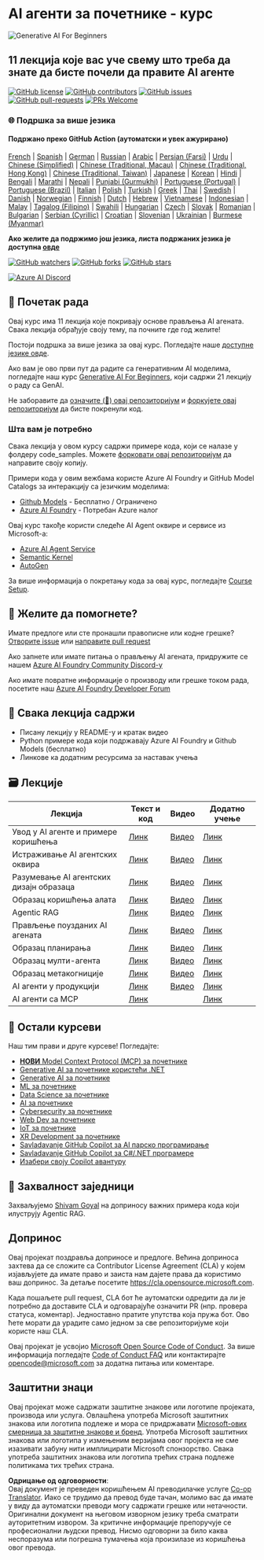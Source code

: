 <!--
CO_OP_TRANSLATOR_METADATA:
{
  "original_hash": "6b07046397366e6f6f4524c9ddeba1e1",
  "translation_date": "2025-07-12T15:01:00+00:00",
  "source_file": "README.md",
  "language_code": "sr"
}
-->
# AI агенти за почетнике - курс

![Generative AI For Beginners](../../translated_images/repo-thumbnail.083b24afed61b6dd27a7fc53798bebe9edf688a41031163a1fca9f61c64d63ec.sr.png)

## 11 лекција које вас уче свему што треба да знате да бисте почели да правите AI агенте

[![GitHub license](https://img.shields.io/github/license/microsoft/ai-agents-for-beginners.svg)](https://github.com/microsoft/ai-agents-for-beginners/blob/master/LICENSE?WT.mc_id=academic-105485-koreyst)
[![GitHub contributors](https://img.shields.io/github/contributors/microsoft/ai-agents-for-beginners.svg)](https://GitHub.com/microsoft/ai-agents-for-beginners/graphs/contributors/?WT.mc_id=academic-105485-koreyst)
[![GitHub issues](https://img.shields.io/github/issues/microsoft/ai-agents-for-beginners.svg)](https://GitHub.com/microsoft/ai-agents-for-beginners/issues/?WT.mc_id=academic-105485-koreyst)
[![GitHub pull-requests](https://img.shields.io/github/issues-pr/microsoft/ai-agents-for-beginners.svg)](https://GitHub.com/microsoft/ai-agents-for-beginners/pulls/?WT.mc_id=academic-105485-koreyst)
[![PRs Welcome](https://img.shields.io/badge/PRs-welcome-brightgreen.svg?style=flat-square)](http://makeapullrequest.com?WT.mc_id=academic-105485-koreyst)

### 🌐 Подршка за више језика

#### Подржано преко GitHub Action (аутоматски и увек ажурирано)

[French](../fr/README.md) | [Spanish](../es/README.md) | [German](../de/README.md) | [Russian](../ru/README.md) | [Arabic](../ar/README.md) | [Persian (Farsi)](../fa/README.md) | [Urdu](../ur/README.md) | [Chinese (Simplified)](../zh/README.md) | [Chinese (Traditional, Macau)](../mo/README.md) | [Chinese (Traditional, Hong Kong)](../hk/README.md) | [Chinese (Traditional, Taiwan)](../tw/README.md) | [Japanese](../ja/README.md) | [Korean](../ko/README.md) | [Hindi](../hi/README.md) | [Bengali](../bn/README.md) | [Marathi](../mr/README.md) | [Nepali](../ne/README.md) | [Punjabi (Gurmukhi)](../pa/README.md) | [Portuguese (Portugal)](../pt/README.md) | [Portuguese (Brazil)](../br/README.md) | [Italian](../it/README.md) | [Polish](../pl/README.md) | [Turkish](../tr/README.md) | [Greek](../el/README.md) | [Thai](../th/README.md) | [Swedish](../sv/README.md) | [Danish](../da/README.md) | [Norwegian](../no/README.md) | [Finnish](../fi/README.md) | [Dutch](../nl/README.md) | [Hebrew](../he/README.md) | [Vietnamese](../vi/README.md) | [Indonesian](../id/README.md) | [Malay](../ms/README.md) | [Tagalog (Filipino)](../tl/README.md) | [Swahili](../sw/README.md) | [Hungarian](../hu/README.md) | [Czech](../cs/README.md) | [Slovak](../sk/README.md) | [Romanian](../ro/README.md) | [Bulgarian](../bg/README.md) | [Serbian (Cyrillic)](./README.md) | [Croatian](../hr/README.md) | [Slovenian](../sl/README.md) | [Ukrainian](../uk/README.md) | [Burmese (Myanmar)](../my/README.md)

**Ако желите да подржимо још језика, листа подржаних језика је доступна [овде](https://github.com/Azure/co-op-translator/blob/main/getting_started/supported-languages.md)**

[![GitHub watchers](https://img.shields.io/github/watchers/microsoft/ai-agents-for-beginners.svg?style=social&label=Watch)](https://GitHub.com/microsoft/ai-agents-for-beginners/watchers/?WT.mc_id=academic-105485-koreyst)
[![GitHub forks](https://img.shields.io/github/forks/microsoft/ai-agents-for-beginners.svg?style=social&label=Fork)](https://GitHub.com/microsoft/ai-agents-for-beginners/network/?WT.mc_id=academic-105485-koreyst)
[![GitHub stars](https://img.shields.io/github/stars/microsoft/ai-agents-for-beginners.svg?style=social&label=Star)](https://GitHub.com/microsoft/ai-agents-for-beginners/stargazers/?WT.mc_id=academic-105485-koreyst)

[![Azure AI Discord](https://dcbadge.limes.pink/api/server/kzRShWzttr)](https://discord.gg/kzRShWzttr)


## 🌱 Почетак рада

Овај курс има 11 лекција које покривају основе прављења AI агената. Свака лекција обрађује своју тему, па почните где год желите!

Постоји подршка за више језика за овај курс. Погледајте наше [доступне језике овде](../..).

Ако вам је ово први пут да радите са генеративним AI моделима, погледајте наш курс [Generative AI For Beginners](https://aka.ms/genai-beginners), који садржи 21 лекцију о раду са GenAI.

Не заборавите да [означите (🌟) овај репозиторијум](https://docs.github.com/en/get-started/exploring-projects-on-github/saving-repositories-with-stars?WT.mc_id=academic-105485-koreyst) и [форкујете овај репозиторијум](https://github.com/microsoft/ai-agents-for-beginners/fork) да бисте покренули код.

### Шта вам је потребно

Свака лекција у овом курсу садржи примере кода, који се налазе у фолдеру code_samples. Можете [форковати овај репозиторијум](https://github.com/microsoft/ai-agents-for-beginners/fork) да направите своју копију.

Примери кода у овим вежбама користе Azure AI Foundry и GitHub Model Catalogs за интеракцију са језичким моделима:

- [Github Models](https://aka.ms/ai-agents-beginners/github-models) - Бесплатно / Ограничено
- [Azure AI Foundry](https://aka.ms/ai-agents-beginners/ai-foundry) - Потребан Azure налог

Овај курс такође користи следеће AI Agent оквире и сервисе из Microsoft-а:

- [Azure AI Agent Service](https://aka.ms/ai-agents-beginners/ai-agent-service)
- [Semantic Kernel](https://aka.ms/ai-agents-beginners/semantic-kernel)
- [AutoGen](https://aka.ms/ai-agents/autogen)

За више информација о покретању кода за овај курс, погледајте [Course Setup](./00-course-setup/README.md).

## 🙏 Желите да помогнете?

Имате предлоге или сте пронашли правописне или кодне грешке? [Отворите issue](https://github.com/microsoft/ai-agents-for-beginners/issues?WT.mc_id=academic-105485-koreyst) или [направите pull request](https://github.com/microsoft/ai-agents-for-beginners/pulls?WT.mc_id=academic-105485-koreyst)

Ако запнете или имате питања о прављењу AI агената, придружите се нашем [Azure AI Foundry Community Discord-у](https://discord.gg/kzRShWzttr)

Ако имате повратне информације о производу или грешке током рада, посетите наш [Azure AI Foundry Developer Forum](https://aka.ms/azureaifoundry/forum)

## 📂 Свака лекција садржи

- Писану лекцију у README-у и кратак видео
- Python примере кода који подржавају Azure AI Foundry и Github Models (бесплатно)
- Линкове ка додатним ресурсима за наставак учења


## 🗃️ Лекције

| **Лекција**                              | **Текст и код**                                    | **Видео**                                                  | **Додатно учење**                                                                     |
|------------------------------------------|----------------------------------------------------|------------------------------------------------------------|----------------------------------------------------------------------------------------|
| Увод у AI агенте и примере коришћења    | [Линк](./01-intro-to-ai-agents/README.md)          | [Видео](https://youtu.be/3zgm60bXmQk?si=z8QygFvYQv-9WtO1)  | [Линк](https://aka.ms/ai-agents-beginners/collection?WT.mc_id=academic-105485-koreyst) |
| Истраживање AI агентских оквира         | [Линк](./02-explore-agentic-frameworks/README.md)  | [Видео](https://youtu.be/ODwF-EZo_O8?si=Vawth4hzVaHv-u0H)  | [Линк](https://aka.ms/ai-agents-beginners/collection?WT.mc_id=academic-105485-koreyst) |
| Разумевање AI агентских дизајн образаца | [Линк](./03-agentic-design-patterns/README.md)     | [Видео](https://youtu.be/m9lM8qqoOEA?si=BIzHwzstTPL8o9GF)  | [Линк](https://aka.ms/ai-agents-beginners/collection?WT.mc_id=academic-105485-koreyst) |
| Образац коришћења алата                 | [Линк](./04-tool-use/README.md)                    | [Видео](https://youtu.be/vieRiPRx-gI?si=2z6O2Xu2cu_Jz46N)  | [Линк](https://aka.ms/ai-agents-beginners/collection?WT.mc_id=academic-105485-koreyst) |
| Agentic RAG                            | [Линк](./05-agentic-rag/README.md)                 | [Видео](https://youtu.be/WcjAARvdL7I?si=gKPWsQpKiIlDH9A3)  | [Линк](https://aka.ms/ai-agents-beginners/collection?WT.mc_id=academic-105485-koreyst) |
| Прављење поузданих AI агената           | [Линк](./06-building-trustworthy-agents/README.md) | [Видео](https://youtu.be/iZKkMEGBCUQ?si=jZjpiMnGFOE9L8OK ) | [Линк](https://aka.ms/ai-agents-beginners/collection?WT.mc_id=academic-105485-koreyst) |
| Образац планирања                       | [Линк](./07-planning-design/README.md)             | [Видео](https://youtu.be/kPfJ2BrBCMY?si=6SC_iv_E5-mzucnC)  | [Линк](https://aka.ms/ai-agents-beginners/collection?WT.mc_id=academic-105485-koreyst) |
| Образац мулти-агента                    | [Линк](./08-multi-agent/README.md)                 | [Видео](https://youtu.be/V6HpE9hZEx0?si=rMgDhEu7wXo2uo6g)  | [Линк](https://aka.ms/ai-agents-beginners/collection?WT.mc_id=academic-105485-koreyst) |
| Образац метакогниције                   | [Линк](./09-metacognition/README.md)               | [Видео](https://youtu.be/His9R6gw6Ec?si=8gck6vvdSNCt6OcF)  | [Линк](https://aka.ms/ai-agents-beginners/collection?WT.mc_id=academic-105485-koreyst) |
| AI агенти у продукцији                  | [Линк](./10-ai-agents-production/README.md)        | [Видео](https://youtu.be/l4TP6IyJxmQ?si=31dnhexRo6yLRJDl)  | [Линк](https://aka.ms/ai-agents-beginners/collection?WT.mc_id=academic-105485-koreyst) |
| AI агенти са MCP                       | [Линк](./11-mcp/README.md)                         |                                                            | [Линк](https://aka.ms/mcp-for-beginners)                                               |

## 🎒 Остали курсеви

Наш тим прави и друге курсеве! Погледајте:
- [**НОВИ** Model Context Protocol (MCP) за почетнике](https://github.com/microsoft/mcp-for-beginners?WT.mc_id=academic-105485-koreyst)
- [Generative AI за почетнике користећи .NET](https://github.com/microsoft/Generative-AI-for-beginners-dotnet?WT.mc_id=academic-105485-koreyst)
- [Generative AI за почетнике](https://github.com/microsoft/generative-ai-for-beginners?WT.mc_id=academic-105485-koreyst)
- [ML за почетнике](https://aka.ms/ml-beginners?WT.mc_id=academic-105485-koreyst)
- [Data Science за почетнике](https://aka.ms/datascience-beginners?WT.mc_id=academic-105485-koreyst)
- [AI за почетнике](https://aka.ms/ai-beginners?WT.mc_id=academic-105485-koreyst)
- [Cybersecurity за почетнике](https://github.com/microsoft/Security-101??WT.mc_id=academic-96948-sayoung)
- [Web Dev за почетнике](https://aka.ms/webdev-beginners?WT.mc_id=academic-105485-koreyst)
- [IoT за почетнике](https://aka.ms/iot-beginners?WT.mc_id=academic-105485-koreyst)
- [XR Development за почетнике](https://github.com/microsoft/xr-development-for-beginners?WT.mc_id=academic-105485-koreyst)
- [Savladavanje GitHub Copilot за AI парско програмирање](https://aka.ms/GitHubCopilotAI?WT.mc_id=academic-105485-koreyst)
- [Savladavanje GitHub Copilot за C#/.NET програмере](https://github.com/microsoft/mastering-github-copilot-for-dotnet-csharp-developers?WT.mc_id=academic-105485-koreyst)
- [Изабери своју Copilot авантуру](https://github.com/microsoft/CopilotAdventures?WT.mc_id=academic-105485-koreyst)

## 🌟 Захвалност заједници

Захваљујемо [Shivam Goyal](https://www.linkedin.com/in/shivam2003/) на доприносу важних примера кода који илуструју Agentic RAG.

## Допринос

Овај пројекат поздравља доприносе и предлоге. Већина доприноса захтева да се сложите са
Contributor License Agreement (CLA) у којем изјављујете да имате право и заиста нам дајете
права да користимо ваш допринос. За детаље посетите
<https://cla.opensource.microsoft.com>.

Када пошаљете pull request, CLA бот ће аутоматски одредити да ли је потребно да доставите
CLA и одговарајуће означити PR (нпр. провера статуса, коментар). Једноставно пратите упутства
која пружа бот. Ово ћете морати да урадите само једном за све репозиторијуме који користе наш CLA.

Овај пројекат је усвојио [Microsoft Open Source Code of Conduct](https://opensource.microsoft.com/codeofconduct/).
За више информација погледајте [Code of Conduct FAQ](https://opensource.microsoft.com/codeofconduct/faq/) или
контактирајте [opencode@microsoft.com](mailto:opencode@microsoft.com) за додатна питања или коментаре.

## Заштитни знаци

Овај пројекат може садржати заштитне знакове или логотипе пројеката, производа или услуга. Овлашћена употреба Microsoft
заштитних знакова или логотипа подлеже и мора се придржавати
[Microsoft-ових смерница за заштитне знакове и бренд](https://www.microsoft.com/legal/intellectualproperty/trademarks/usage/general).
Употреба Microsoft заштитних знакова или логотипа у измењеним верзијама овог пројекта не сме изазивати забуну нити имплицирати Microsoft спонзорство.
Свака употреба заштитних знакова или логотипа трећих страна подлеже политикама тих трећих страна.

**Одрицање од одговорности**:  
Овај документ је преведен коришћењем AI преводилачке услуге [Co-op Translator](https://github.com/Azure/co-op-translator). Иако се трудимо да превод буде тачан, молимо вас да имате у виду да аутоматски преводи могу садржати грешке или нетачности. Оригинални документ на његовом изворном језику треба сматрати ауторитетним извором. За критичне информације препоручује се професионални људски превод. Нисмо одговорни за било каква неспоразума или погрешна тумачења која произилазе из коришћења овог превода.